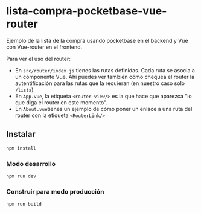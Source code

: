 # lista-compra-pocketbase-vue-router

Ejemplo de la lista de la compra usando pocketbase en el backend y Vue con Vue-router en el frontend.

Para ver el uso del router:

- En `src/router/index.js` tienes las rutas definidas. Cada ruta se asocia a un componente Vue. Ahí puedes ver también cómo chequea el router la autentificación para las rutas que la requieran (en nuestro caso solo `/lista`)
- En `App.vue`, la etiqueta `<router-view/>` es la que hace que aparezca "lo que diga el router en este momento".
- En `About.vue`tienes un ejemplo de cómo poner un enlace a una ruta del router con la etiqueta `<RouterLink/>`


##  Instalar

```sh
npm install
```

### Modo desarrollo

```sh
npm run dev
```

### Construir para modo producción

```sh
npm run build
```
